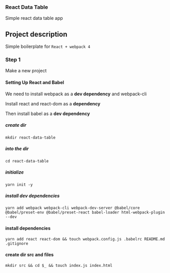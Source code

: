 ### React Data Table
Simple react data table app

## Project description
Simple boilerplate for ```React + webpack 4```

### Step 1
Make a new project

#### Setting Up React and Babel

We need to install webpack as a **dev dependency** and webpack-cli

Install react and react-dom as a **dependency**

Then install babel as a **dev dependency**

##### create dir
```mkdir react-data-table```

##### into the dir
```cd react-data-table```

##### initialize
```yarn init -y```

##### install dev dependencies
```yarn add webpack webpack-cli webpack-dev-server @babel/core @babel/preset-env @babel/preset-react babel-loader html-webpack-plugin --dev```

#### install dependencies
```yarn add react react-dom && touch webpack.config.js .babelrc README.md .gitignore```

#### create dir src and files
```mkdir src && cd $_ && touch index.js index.html```
